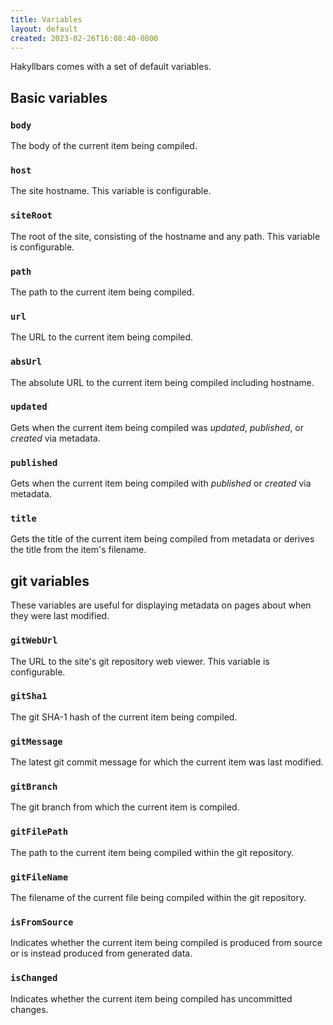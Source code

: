 ```yaml
---
title: Variables
layout: default
created: 2023-02-26T16:08:40-0800
---
```


Hakyllbars comes with a set of default variables.

## Basic variables

### `body`

The body of the current item being compiled.

### `host`

The site hostname. This variable is configurable.

### `siteRoot`

The root of the site, consisting of the hostname and any path. This variable is configurable.

### `path`

The path to the current item being compiled.

### `url`

The URL to the current item being compiled.

### `absUrl`

The absolute URL to the current item being compiled including hostname.

### `updated`

Gets when the current item being compiled was _updated_, _published_, or _created_ via metadata.

### `published`

Gets when the current item being compiled with _published_ or _created_ via metadata.

### `title`

Gets the title of the current item being compiled from metadata or derives the title from the item's filename.

## git variables

These variables are useful for displaying metadata on pages about when they were last modified.

### `gitWebUrl`

The URL to the site's git repository web viewer. This variable is configurable.

### `gitSha1`

The git SHA-1 hash of the current item being compiled.

### `gitMessage`

The latest git commit message for which the current item was last modified.

### `gitBranch`

The git branch from which the current item is compiled.

### `gitFilePath`

The path to the current item being compiled within the git repository.

### `gitFileName`

The filename of the current file being compiled within the git repository.

### `isFromSource`

Indicates whether the current item being compiled is produced from source or is instead produced from generated data.

### `isChanged`

Indicates whether the current item being compiled has uncommitted changes.

